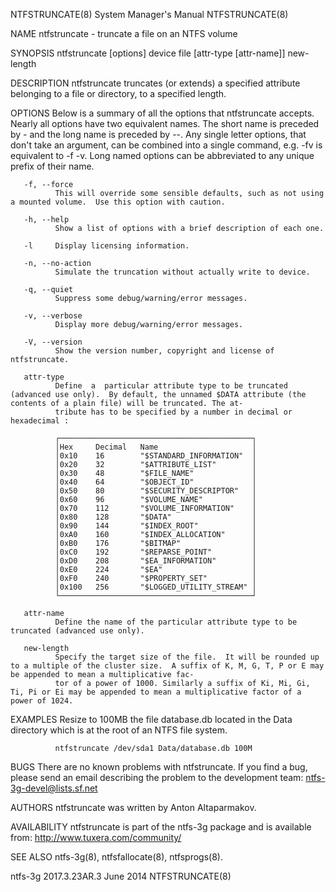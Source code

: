 NTFSTRUNCATE(8)                                                                   System Manager's Manual                                                                  NTFSTRUNCATE(8)

NAME
       ntfstruncate - truncate a file on an NTFS volume

SYNOPSIS
       ntfstruncate [options] device file [attr-type [attr-name]] new-length

DESCRIPTION
       ntfstruncate truncates (or extends) a specified attribute belonging to a file or directory, to a specified length.

OPTIONS
       Below  is  a summary of all the options that ntfstruncate accepts.  Nearly all options have two equivalent names.  The short name is preceded by - and the long name is preceded by
       --.  Any single letter options, that don't take an argument, can be combined into a single command, e.g.  -fv is equivalent to -f -v.  Long named options can be abbreviated to any
       unique prefix of their name.

       -f, --force
              This will override some sensible defaults, such as not using a mounted volume.  Use this option with caution.

       -h, --help
              Show a list of options with a brief description of each one.

       -l     Display licensing information.

       -n, --no-action
              Simulate the truncation without actually write to device.

       -q, --quiet
              Suppress some debug/warning/error messages.

       -v, --verbose
              Display more debug/warning/error messages.

       -V, --version
              Show the version number, copyright and license of ntfstruncate.

       attr-type
              Define  a  particular attribute type to be truncated (advanced use only).  By default, the unnamed $DATA attribute (the contents of a plain file) will be truncated. The at‐
              tribute has to be specified by a number in decimal or hexadecimal :

              ┌───────────────────────────────────────────┐
              │Hex     Decimal   Name                     │
              │0x10    16        "$STANDARD_INFORMATION"  │
              │0x20    32        "$ATTRIBUTE_LIST"        │
              │0x30    48        "$FILE_NAME"             │
              │0x40    64        "$OBJECT_ID"             │
              │0x50    80        "$SECURITY_DESCRIPTOR"   │
              │0x60    96        "$VOLUME_NAME"           │
              │0x70    112       "$VOLUME_INFORMATION"    │
              │0x80    128       "$DATA"                  │
              │0x90    144       "$INDEX_ROOT"            │
              │0xA0    160       "$INDEX_ALLOCATION"      │
              │0xB0    176       "$BITMAP"                │
              │0xC0    192       "$REPARSE_POINT"         │
              │0xD0    208       "$EA_INFORMATION"        │
              │0xE0    224       "$EA"                    │
              │0xF0    240       "$PROPERTY_SET"          │
              │0x100   256       "$LOGGED_UTILITY_STREAM" │
              └───────────────────────────────────────────┘

       attr-name
              Define the name of the particular attribute type to be truncated (advanced use only).

       new-length
              Specify the target size of the file.  It will be rounded up to a multiple of the cluster size.  A suffix of K, M, G, T, P or E may be appended to mean a multiplicative fac‐
              tor of a power of 1000. Similarly a suffix of Ki, Mi, Gi, Ti, Pi or Ei may be appended to mean a multiplicative factor of a power of 1024.

EXAMPLES
       Resize to 100MB the file database.db located in the Data directory which is at the root of an NTFS file system.

              ntfstruncate /dev/sda1 Data/database.db 100M

BUGS
       There are no known problems with ntfstruncate.  If you find a bug, please send an email describing the problem to the development team:
       ntfs-3g-devel@lists.sf.net

AUTHORS
       ntfstruncate was written by Anton Altaparmakov.

AVAILABILITY
       ntfstruncate is part of the ntfs-3g package and is available from:
       http://www.tuxera.com/community/

SEE ALSO
       ntfs-3g(8), ntfsfallocate(8), ntfsprogs(8).

ntfs-3g 2017.3.23AR.3                                                                    June 2014                                                                         NTFSTRUNCATE(8)
